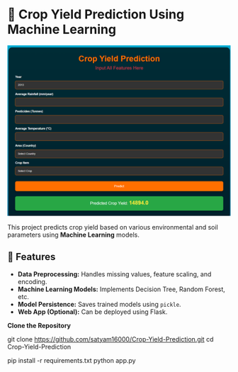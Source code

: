 # 🌾 Crop Yield Prediction Using Machine Learning

![Crop Yield Prediction](https://github.com/satyam16000/Crop-Yield-Prediction/blob/main/Screenshot%202025-02-24%20160928.png)

This project predicts crop yield based on various environmental and soil parameters using **Machine Learning** models.

## 🚀 Features
- **Data Preprocessing:** Handles missing values, feature scaling, and encoding.
- **Machine Learning Models:** Implements Decision Tree, Random Forest, etc.
- **Model Persistence:** Saves trained models using `pickle`.
- **Web App (Optional):** Can be deployed using Flask.

**Clone the Repository**  
  
   git clone https://github.com/satyam16000/Crop-Yield-Prediction.git
   cd Crop-Yield-Prediction

pip install -r requirements.txt
python app.py

